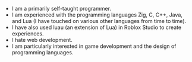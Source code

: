* I am a primarily self-taught programmer.
* I am experienced with the programming languages Zig, C, C++, Java, and Lua (I have touched on various other languages from time to time).
* I have also used luau (an extension of Lua) in Roblox Studio to create experiences.
* I hate web development.
* I am particularly interested in game development and the design of programming languages.

<!--
**Zuulpongo/Zuulpongo** is a ✨ _special_ ✨ repository because its `README.md` (this file) appears on your GitHub profile.

Here are some ideas to get you started:

- 🔭 I’m currently working on ...
- 🌱 I’m currently learning ...
- 👯 I’m looking to collaborate on ...
- 🤔 I’m looking for help with ...
- 💬 Ask me about ...
- 📫 How to reach me: ...
- 😄 Pronouns: ...
- ⚡ Fun fact: ...
-->
